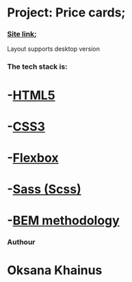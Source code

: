 # Project: Price cards;
### [Site link](https://oksanas1.github.io/price-card/);

Layout supports desktop version

### The tech stack is:

# -[HTML5](https://en.wikipedia.org/wiki/HTML5)
# -[CSS3](https://en.wikipedia.org/wiki/CSS)
# -[Flexbox](https://en.wikipedia.org/wiki/CSS_Flexible_Box_Layout)
# -[Sass (Scss)](https://sass-lang.com/)
# -[BEM methodology](https://en.bem.info/methodology/)

### Authour
# Oksana Khainus 
